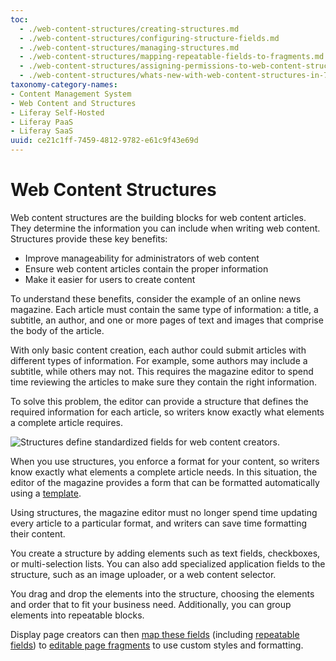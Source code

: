 ```yaml
---
toc:
  - ./web-content-structures/creating-structures.md
  - ./web-content-structures/configuring-structure-fields.md
  - ./web-content-structures/managing-structures.md
  - ./web-content-structures/mapping-repeatable-fields-to-fragments.md
  - ./web-content-structures/assigning-permissions-to-web-content-structures-and-templates.md
  - ./web-content-structures/whats-new-with-web-content-structures-in-7-4.md
taxonomy-category-names:
- Content Management System
- Web Content and Structures
- Liferay Self-Hosted
- Liferay PaaS
- Liferay SaaS
uuid: ce21c1ff-7459-4812-9782-e61c9f43e69d
---
```


# Web Content Structures

Web content structures are the building blocks for web content articles. They determine the information you can include when writing web content. Structures provide these key benefits:

- Improve manageability for administrators of web content
- Ensure web content articles contain the proper information
- Make it easier for users to create content

To understand these benefits, consider the example of an online news magazine. Each article must contain the same type of information: a title, a subtitle, an author, and one or more pages of text and images that comprise the body of the article.

With only basic content creation, each author could submit articles with different types of information. For example, some authors may include a subtitle, while others may not. This requires the magazine editor to spend time reviewing the articles to make sure they contain the right information.

To solve this problem, the editor can provide a structure that defines the required information for each article, so writers know exactly what elements a complete article requires.

![Structures define standardized fields for web content creators.](./web-content-structures/images/01.png)

When you use structures, you enforce a format for your content, so writers know exactly what elements a complete article needs. In this situation, the editor of the magazine provides a form that can be formatted automatically using a [template](./web-content-templates/creating-web-content-templates.md).

Using structures, the magazine editor must no longer spend time updating every article to a particular format, and writers can save time formatting their content.

You create a structure by adding elements such as text fields, checkboxes, or multi-selection lists. You can also add specialized application fields to the structure, such as an image uploader, or a web content selector.

You drag and drop the elements into the structure, choosing the elements and order that to fit your business need. Additionally, you can group elements into repeatable blocks.

Display page creators can then [map these fields](../../site-building/creating-pages/page-fragments-and-widgets/using-fragments/configuring-fragments/fragment-sub-elements-reference.md#mapping-settings) (including [repeatable fields](./web-content-structures/mapping-repeatable-fields-to-fragments.md)) to [editable page fragments](../../site-building/creating-pages/page-fragments-and-widgets/using-fragments.md) to use custom styles and formatting.
